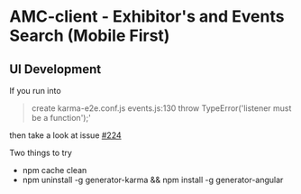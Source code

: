 AMC-client - Exhibitor's and Events Search (Mobile First)
==========

UI Development
---
If you run into

>create     karma-e2e.conf.js
>events.js:130
>    throw TypeError('listener must be a function');'

then take a look at issue [#224](https://github.com/yeoman/generator-angular/issues/224)

Two things to try

- npm cache clean
- npm uninstall -g generator-karma && npm install -g generator-angular



